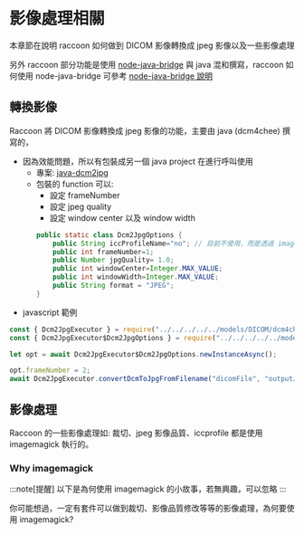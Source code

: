 # 影像處理相關

本章節在說明 raccoon 如何做到 DICOM 影像轉換成 jpeg 影像以及一些影像處理

另外 raccoon 部分功能是使用 [node-java-bridge](https://github.com/MarkusJx/node-java-bridge) 與 java 混和撰寫，raccoon 如何使用 node-java-bridge 可參考 [node-java-bridge 說明](/guide/developer/node-java-bridge)

## 轉換影像

Raccoon 將 DICOM 影像轉換成 jpeg 影像的功能，主要由 java (dcm4chee) 撰寫的，
- 因為效能問題，所以有包裝成另一個 java project 在進行呼叫使用
    - 專案: [java-dcm2jpg](https://github.com/Chinlinlee/java-dcm2jpg)
    - 包裝的 function 可以:
        - 設定 frameNumber
        - 設定 jpeg quality
        - 設定 window center 以及 window width
        ```java
        public static class Dcm2JpgOptions {
            public String iccProfileName="no"; // 目前不使用，而是透過 imagemagick 修改
            public int frameNumber=1;
            public Number jpgQuality= 1.0;
            public int windowCenter=Integer.MAX_VALUE;
            public int windowWidth=Integer.MAX_VALUE;
            public String format = "JPEG";
        }
        ```
- javascript 範例
```js
const { Dcm2JpgExecutor } = require("../../../../../models/DICOM/dcm4che/wrapper/org/github/chinlinlee/dcm2jpg/Dcm2JpgExecutor");
const { Dcm2JpgExecutor$Dcm2JpgOptions } = require("../../../../../models/DICOM/dcm4che/wrapper/org/github/chinlinlee/dcm2jpg/Dcm2JpgExecutor$Dcm2JpgOptions");

let opt = await Dcm2JpgExecutor$Dcm2JpgOptions.newInstanceAsync();

opt.frameNumber = 2;
await Dcm2JpgExecutor.convertDcmToJpgFromFilename("dicomFile", "outputJpegFile", opt);
```

## 影像處理

Raccoon 的一些影像處理如: 裁切、jpeg 影像品質、iccprofile 都是使用 imagemagick 執行的。

### Why imagemagick
:::note[提醒]
以下是為何使用 imagemagick 的小故事，若無興趣，可以忽略
:::

你可能想過，一定有套件可以做到裁切、影像品質修改等等的影像處理，為何要使用 imagemagick?
